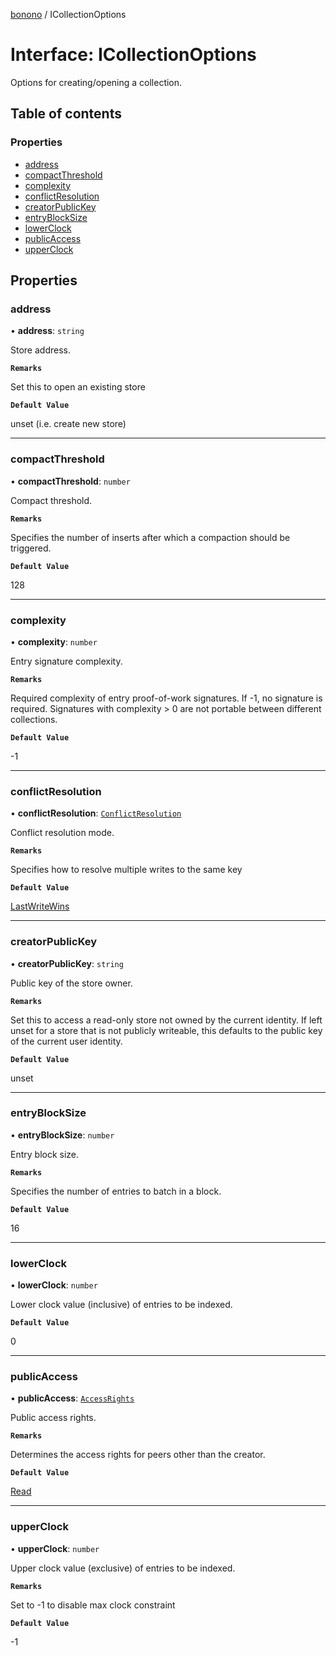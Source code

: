 [bonono](../README.md) / ICollectionOptions

# Interface: ICollectionOptions

Options for creating/opening a collection.

## Table of contents

### Properties

- [address](ICollectionOptions.md#address)
- [compactThreshold](ICollectionOptions.md#compactthreshold)
- [complexity](ICollectionOptions.md#complexity)
- [conflictResolution](ICollectionOptions.md#conflictresolution)
- [creatorPublicKey](ICollectionOptions.md#creatorpublickey)
- [entryBlockSize](ICollectionOptions.md#entryblocksize)
- [lowerClock](ICollectionOptions.md#lowerclock)
- [publicAccess](ICollectionOptions.md#publicaccess)
- [upperClock](ICollectionOptions.md#upperclock)

## Properties

### address

• **address**: `string`

Store address.

**`Remarks`**

Set this to open an existing store

**`Default Value`**

unset (i.e. create new store)

___

### compactThreshold

• **compactThreshold**: `number`

Compact threshold.

**`Remarks`**

Specifies the number of inserts after which a compaction should
be triggered.

**`Default Value`**

128

___

### complexity

• **complexity**: `number`

Entry signature complexity.

**`Remarks`**

Required complexity of entry proof-of-work signatures.
If -1, no signature is required. Signatures with complexity > 0
are not portable between different collections.

**`Default Value`**

-1

___

### conflictResolution

• **conflictResolution**: [`ConflictResolution`](../enums/ConflictResolution.md)

Conflict resolution mode.

**`Remarks`**

Specifies how to resolve multiple writes to the same key

**`Default Value`**

[LastWriteWins](../enums/ConflictResolution.md#lastwritewins)

___

### creatorPublicKey

• **creatorPublicKey**: `string`

Public key of the store owner.

**`Remarks`**

Set this to access a read-only store not owned by the current
identity. If left unset for a store that is not publicly writeable, this
defaults to the public key of the current user identity.

**`Default Value`**

unset

___

### entryBlockSize

• **entryBlockSize**: `number`

Entry block size.

**`Remarks`**

Specifies the number of entries to batch in a block.

**`Default Value`**

16

___

### lowerClock

• **lowerClock**: `number`

Lower clock value (inclusive) of entries to be indexed.

**`Default Value`**

0

___

### publicAccess

• **publicAccess**: [`AccessRights`](../enums/AccessRights.md)

Public access rights.

**`Remarks`**

Determines the access rights for peers other than the creator.

**`Default Value`**

[Read](../enums/AccessRights.md#read)

___

### upperClock

• **upperClock**: `number`

Upper clock value (exclusive) of entries to be indexed.

**`Remarks`**

Set to -1 to disable max clock constraint

**`Default Value`**

-1
